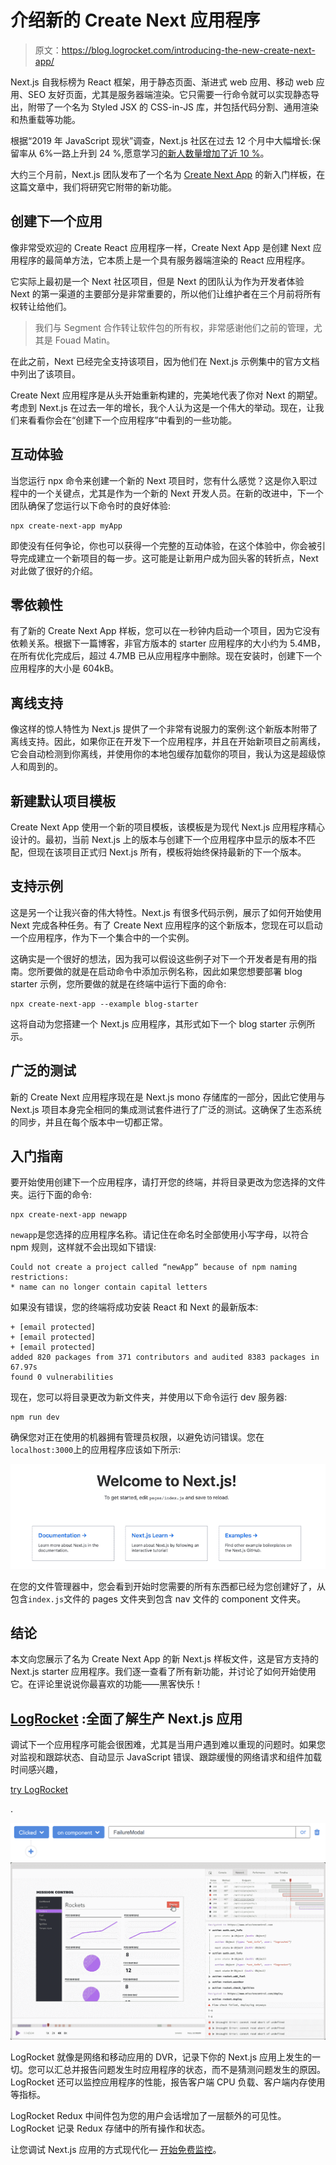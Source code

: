 # 介绍新的 Create Next 应用程序

> 原文：<https://blog.logrocket.com/introducing-the-new-create-next-app/>

Next.js 自我标榜为 React 框架，用于静态页面、渐进式 web 应用、移动 web 应用、SEO 友好页面，尤其是服务器端渲染。它只需要一行命令就可以实现静态导出，附带了一个名为 Styled JSX 的 CSS-in-JS 库，并包括代码分割、通用渲染和热重载等功能。

根据“2019 年 JavaScript 现状”调查，Next.js 社区在过去 12 个月中大幅增长:保留率从 6%一路上升到 24 %,愿意学习[的新人数量增加了近 10 %](https://2019.stateofjs.com/back-end/nextjs/)。

大约三个月前，Next.js 团队发布了一个名为 [Create Next App](https://github.com/zeit/create-next-app) 的新入门样板，在这篇文章中，我们将研究它附带的新功能。

## 创建下一个应用

像非常受欢迎的 Create React 应用程序一样，Create Next App 是创建 Next 应用程序的最简单方法，它本质上是一个具有服务器端渲染的 React 应用程序。

它实际上最初是一个 Next 社区项目，但是 Next 的团队认为作为开发者体验 Next 的第一渠道的主要部分是非常重要的，所以他们让维护者在三个月前将所有权转让给他们。

> 我们与 Segment 合作转让软件包的所有权，非常感谢他们之前的管理，尤其是 Fouad Matin。

在此之前，Next 已经完全支持该项目，因为他们在 Next.js 示例集中的官方文档中列出了该项目。

Create Next 应用程序是从头开始重新构建的，完美地代表了你对 Next 的期望。考虑到 Next.js 在过去一年的增长，我个人认为这是一个伟大的举动。现在，让我们来看看你会在“创建下一个应用程序”中看到的一些功能。

## 互动体验

当您运行 npx 命令来创建一个新的 Next 项目时，您有什么感觉？这是你入职过程中的一个关键点，尤其是作为一个新的 Next 开发人员。在新的改进中，下一个团队确保了您运行以下命令时的良好体验:

```
npx create-next-app myApp
```

即使没有任何争论，你也可以获得一个完整的互动体验，在这个体验中，你会被引导完成建立一个新项目的每一步。这可能是让新用户成为回头客的转折点，Next 对此做了很好的介绍。

## 零依赖性

有了新的 Create Next App 样板，您可以在一秒钟内启动一个项目，因为它没有依赖关系。根据下一篇博客，非官方版本的 starter 应用程序的大小约为 5.4MB，在所有优化完成后，超过 4.7MB 已从应用程序中删除。现在安装时，创建下一个应用程序的大小是 604kB。

## 离线支持

像这样的惊人特性为 Next.js 提供了一个非常有说服力的案例:这个新版本附带了离线支持。因此，如果你正在开发下一个应用程序，并且在开始新项目之前离线，它会自动检测到你离线，并使用你的本地包缓存加载你的项目，我认为这是超级惊人和周到的。

## 新建默认项目模板

Create Next App 使用一个新的项目模板，该模板是为现代 Next.js 应用程序精心设计的。最初，当前 Next.js 上的版本与创建下一个应用程序中显示的版本不匹配，但现在该项目正式归 Next.js 所有，模板将始终保持最新的下一个版本。

## 支持示例

这是另一个让我兴奋的伟大特性。Next.js 有很多代码示例，展示了如何开始使用 Next 完成各种任务。有了 Create Next 应用程序的这个新版本，您现在可以启动一个应用程序，作为下一个集合中的一个实例。

这确实是一个很好的想法，因为我可以假设这些例子对下一个开发者是有用的指南。您所要做的就是在启动命令中添加示例名称，因此如果您想要部署 blog starter 示例，您所要做的就是在终端中运行下面的命令:

```
npx create-next-app --example blog-starter
```

这将自动为您搭建一个 Next.js 应用程序，其形式如下一个 blog starter 示例所示。

## 广泛的测试

新的 Create Next 应用程序现在是 Next.js mono 存储库的一部分，因此它使用与 Next.js 项目本身完全相同的集成测试套件进行了广泛的测试。这确保了生态系统的同步，并且在每个版本中一切都正常。

## 入门指南

要开始使用创建下一个应用程序，请打开您的终端，并将目录更改为您选择的文件夹。运行下面的命令:

```
npx create-next-app newapp
```

`newapp`是您选择的应用程序名称。请记住在命名时全部使用小写字母，以符合 npm 规则，这样就不会出现如下错误:

```
Could not create a project called “newApp” because of npm naming restrictions:
* name can no longer contain capital letters
```

如果没有错误，您的终端将成功安装 React 和 Next 的最新版本:

```
+ [email protected]
+ [email protected]
+ [email protected]
added 820 packages from 371 contributors and audited 8383 packages in 67.97s
found 0 vulnerabilities
```

现在，您可以将目录更改为新文件夹，并使用以下命令运行 dev 服务器:

```
npm run dev
```

确保您对正在使用的机器拥有管理员权限，以避免访问错误。您在`localhost:3000`上的应用程序应该如下所示:

![Preview Of Our App Created With Create Next App](img/91af9f652b612e74a2b3c8052ae4c830.png)

在您的文件管理器中，您会看到开始时您需要的所有东西都已经为您创建好了，从包含`index.js`文件的 pages 文件夹到包含 nav 文件的 component 文件夹。

## 结论

本文向您展示了名为 Create Next App 的新 Next.js 样板文件，这是官方支持的 Next.js starter 应用程序。我们逐一查看了所有新功能，并讨论了如何开始使用它。在评论里说说你最喜欢的功能——黑客快乐！

## [LogRocket](https://lp.logrocket.com/blg/nextjs-signup) :全面了解生产 Next.js 应用

调试下一个应用程序可能会很困难，尤其是当用户遇到难以重现的问题时。如果您对监视和跟踪状态、自动显示 JavaScript 错误、跟踪缓慢的网络请求和组件加载时间感兴趣，

[try LogRocket](https://lp.logrocket.com/blg/nextjs-signup)

.

[![](img/f300c244a1a1cf916df8b4cb02bec6c6.png)](https://lp.logrocket.com/blg/nextjs-signup)[![LogRocket Dashboard Free Trial Banner](img/d6f5a5dd739296c1dd7aab3d5e77eeb9.png)](https://lp.logrocket.com/blg/nextjs-signup)

LogRocket 就像是网络和移动应用的 DVR，记录下你的 Next.js 应用上发生的一切。您可以汇总并报告问题发生时应用程序的状态，而不是猜测问题发生的原因。LogRocket 还可以监控应用程序的性能，报告客户端 CPU 负载、客户端内存使用等指标。

LogRocket Redux 中间件包为您的用户会话增加了一层额外的可见性。LogRocket 记录 Redux 存储中的所有操作和状态。

让您调试 Next.js 应用的方式现代化— [开始免费监控](https://lp.logrocket.com/blg/nextjs-signup)。